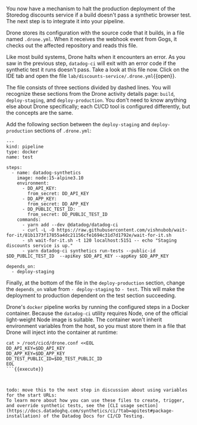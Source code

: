 You now have a mechanism to halt the production deployment of the Storedog discounts service if a build doesn't pass a synthetic browser test. The next step is to integrate it into your pipeline.

Drone stores its configuration with the source code that it builds, in a file named `.drone.yml`. When it receives the webhook event from Gogs, it checks out the affected repository and reads this file. 

Like most build systems, Drone halts when it encounters an error. As you saw in the previous step, `datadog-ci` will exit with an error code if the synthetic test it runs doesn't pass. Take a look at this file now. Click on the IDE tab and open the file `lab/discounts-service/.drone.yml`{{open}}.

The file consists of three sections divided by dashed lines. You will recognize these sections from the Drone activity details page: `build`, `deploy-staging`, and `deploy-production`. You don't need to know anything else about Drone specifically; each CI/CD tool is configured differently, but the concepts are the same. 

Add the following section between the `deploy-staging` and `deploy-production` sections of `.drone.yml`:

```
---
kind: pipeline
type: docker
name: test

steps:
  - name: datadog-synthetics
    image: node:15-alpine3.10
    environment:
      - DD_API_KEY:
        from_secret: DD_API_KEY
      - DD_APP_KEY:
        from_secret: DD_APP_KEY
      - DD_PUBLIC_TEST_ID:
        from_secret: DD_PUBLIC_TEST_ID
    commands:
      - yarn add --dev @datadog/datadog-ci
      - curl -L -O https://raw.githubusercontent.com/vishnubob/wait-for-it/81b1373f17855a4dc21156cfe1694c31d7d1792e/wait-for-it.sh
      - sh wait-for-it.sh -t 120 localhost:5151 -- echo "Staging discounts service is up."
      - yarn datadog-ci synthetics run-tests --public-id $DD_PUBLIC_TEST_ID  --apiKey $DD_API_KEY --appKey $DD_APP_KEY

depends_on:
  - deploy-staging
```

Finally, at the bottom of the file in the `deploy-production` section, change the `depends_on` value from `- deploy-staging` to `- test`. This will make the deployment to production dependent on the test section succeeding.

Drone's `docker` pipeline works by running the configured steps in a Docker container. Because the `datadog-ci` utility requires Node, one of the official light-weight Node image is suitable. The container won't inherit environment variables from the host, so you must store them in a file that Drone will inject into the container at runtime:

```shell
cat > /root/cicd/drone.conf <<EOL
DD_API_KEY=$DD_API_KEY 
DD_APP_KEY=$DD_APP_KEY 
DD_TEST_PUBLIC_ID=$DD_TEST_PUBLIC_ID
EOL
```{{execute}}



todo: move this to the next step in discussion about using variables for the start URLs:
To learn more about how you can use these files to create, trigger, and override synthetic tests, see the [CLI usage section](https://docs.datadoghq.com/synthetics/ci/?tab=apitest#package-installation) of the Datadog Docs for CI/CD Testing. 

    
